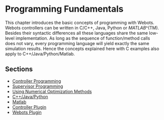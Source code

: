 # Programming Fundamentals

This chapter introduces the basic concepts of programming with Webots. Webots
controllers can be written in C/C++, Java, Python or *MATLAB*^(TM). Besides
their syntactic differences all these languages share the same low-level
implementation. As long as the sequence of function/method calls does not vary,
every programming language will yield exactly the same simulation results. Hence
the concepts explained here with C examples also apply to
C++/Java/Python/Matlab.

## Sections
- [Controller Programming](guide/controller-programming.md)
- [Supervisor Programming](guide/supervisor-programming.md)
- [Using Numerical Optimization Methods](guide/using-numerical-optimization-methods.md)
- [C++/Java/Python](guide/cpp-java-python.md)
- [Matlab](guide/matlab.md)
- [Controller Plugin](guide/controller-plugin.md)
- [Webots Plugin](guide/webots-plugin.md)
